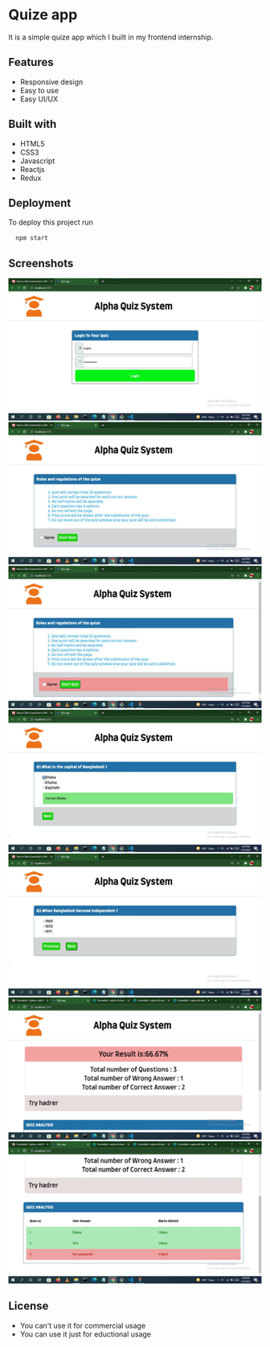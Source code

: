 
# Quize app

It is a simple quize app which I built in my frontend internship.


## Features
- Responsive design
- Easy to use
- Easy UI/UX

## Built with
- HTML5
- CSS3
- Javascript
- Reactjs
- Redux

## Deployment

To deploy this project run

```bash
  npm start
```


## Screenshots

![AppScreenshort](https://github.com/Argha-Nilanjon-Nondi/internship-quize-app/blob/master/screenshort/home.jpg?raw=true)
<br>
![AppScreenshort](https://github.com/Argha-Nilanjon-Nondi/internship-quize-app/blob/master/screenshort/agree.jpg?raw=true)
<br>
![AppScreenshort](https://github.com/Argha-Nilanjon-Nondi/internship-quize-app/blob/master/screenshort/disagree.jpg?raw=true)
<br>
![AppScreenshort](https://github.com/Argha-Nilanjon-Nondi/internship-quize-app/blob/master/screenshort/question.jpg?raw=true)
<br>
![AppScreenshort](https://github.com/Argha-Nilanjon-Nondi/internship-quize-app/blob/master/screenshort/question_btn.jpg?raw=true)
<br>
![AppScreenshort](https://github.com/Argha-Nilanjon-Nondi/internship-quize-app/blob/master/screenshort/result_1.jpg?raw=true)
<br>
![AppScreenshort](https://github.com/Argha-Nilanjon-Nondi/internship-quize-app/blob/master/screenshort/result_2.jpg?raw=true)
<br>
## License
- You can't use it for commercial usage
- You can use it just for eductional usage